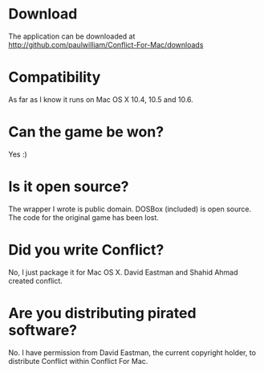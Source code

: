 Download
===

The application can be downloaded at http://github.com/paulwilliam/Conflict-For-Mac/downloads

Compatibility
===

As far as I know it runs on Mac OS X 10.4, 10.5 and 10.6.

Can the game be won?
===

Yes :)

Is it open source?
===

The wrapper I wrote is public domain. DOSBox (included) is open source. The code for the original game has been lost.

Did you write Conflict?
===

No, I just package it for Mac OS X. David Eastman and Shahid Ahmad created conflict.

Are you distributing pirated software?
===

No. I have permission from David Eastman, the current copyright holder, to distribute Conflict within Conflict For Mac.
